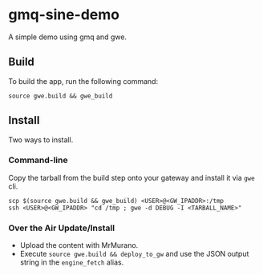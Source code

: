 # gmq-sine-demo
A simple demo using gmq and gwe.

## Build
To build the app, run the following command:

```
source gwe.build && gwe_build
```

## Install

Two ways to install. 

### Command-line

Copy the tarball from the build step onto your gateway and install it via `gwe` cli.

```
scp $(source gwe.build && gwe_build) <USER>@<GW_IPADDR>:/tmp
ssh <USER>@<GW_IPADDR> "cd /tmp ; gwe -d DEBUG -I <TARBALL_NAME>"
```

### Over the Air Update/Install

* Upload the content with MrMurano.
* Execute `source gwe.build && deploy_to_gw` and use the JSON output string in the `engine_fetch` alias.